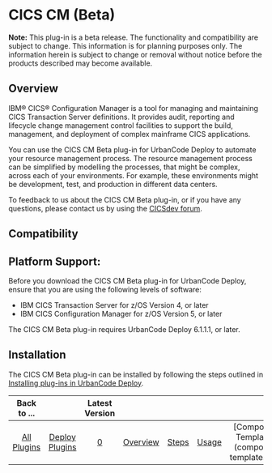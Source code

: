 
CICS CM (Beta)
==============

**Note:** This plug-in is a beta release. The functionality and compatibility are subject to change. This information is for planning purposes only. The information herein is subject to change or removal without notice before the products described may become available.

Overview
--------

IBM® CICS® Configuration Manager is a tool for managing and maintaining CICS Transaction Server definitions. It provides audit, reporting and lifecycle change management control facilities to support the build, management, and deployment of complex mainframe CICS applications.

You can use the CICS CM Beta plug-in for UrbanCode Deploy to automate your resource management process. The resource management process can be simplified by modelling the processes, that might be complex, across each of your environments. For example, these environments might be development, test, and production in different data centers.

To feedback to us about the CICS CM Beta plug-in, or if you have any questions, please contact us by using the [CICSdev forum](https://www.ibm.com/developerworks/community/forums/html/forum?id=11111111-0000-0000-0000-000000002724).

Compatibility
-------------

Platform Support:
-----------------

Before you download the CICS CM Beta plug-in for UrbanCode Deploy, ensure that you are using the following levels of software:

* IBM CICS Transaction Server for z/OS Version 4, or later
* IBM CICS Configuration Manager for z/OS Version 5, or later

The CICS CM Beta plug-in requires UrbanCode Deploy 6.1.1.1, or later.

Installation
------------

The CICS CM Beta plug-in can be installed by following the steps outlined in [Installing plug-ins in UrbanCode Deploy](https://www.urbancode.com/resource/installing-plug-ins-in-urbancode-products/ "Installing plug-ins in UrbanCode Deploy").


|Back to ...||Latest Version||||||
| :---: | :---: | :---: | :---: | :---: | :---: | :---: | :---: |
|[All Plugins](../../index.md)|[Deploy Plugins](../README.md)|[0](https://raw.githubusercontent.com/UrbanCode/IBM-UCD-PLUGINS/main/files/CICS-CM/UCD_CM_Plugin.zip)|[Overview](overview.md)|[Steps](steps.md)|[Usage](usage.md)|[Component Templates](component templates.md)|[Downloads](downloads.md)|
